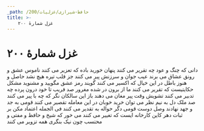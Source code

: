 ```yaml
---
_path: /حافظ-شیرازی/غزلیات/200
title: >-
    غزل شمارهٔ ۲۰۰
---
```

# غزل شمارهٔ ۲۰۰

دانی که چنگ و عود چه تقریر می کنند
پنهان خورید باده که تعزیر می کنند
ناموس عشق و رونق عشاق می برند
عیب جوان و سرزنش پیر می کنند
جز قلب تیره هیچ نشد حاصل و هنوز
باطل در این خیال که اکسیر می کنند
گویند رمز عشق مگویید و مشنوید
مشکل حکایتیست که تقریر می کنند
ما از برون در شده مغرور صد فریب
تا خود درون پرده چه تدبیر می کنند
تشویش وقت پیر مغان می دهند باز
این سالکان نگر که چه با پیر می کنند
صد ملک دل به نیم نظر می توان خرید
خوبان در این معامله تقصیر می کنند
قومی به جد و جهد نهادند وصل دوست
قومی دگر حواله به تقدیر می کنند
فی الجمله اعتماد مکن بر ثبات دهر
کاین کارخانه ایست که تغییر می کنند
می خور که شیخ و حافظ و مفتی و محتسب
چون نیک بنگری همه تزویر می کنند
